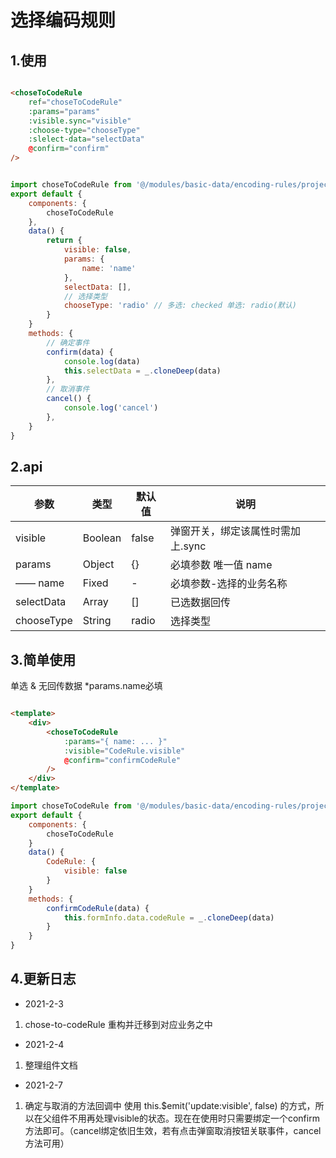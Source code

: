# 选择编码规则

## 1.使用
```html

<choseToCodeRule
    ref="choseToCodeRule"
    :params="params"
    :visible.sync="visible"
    :choose-type="chooseType"
    :slelect-data="selectData"
    @confirm="confirm"
/>

```
```javascript

import choseToCodeRule from '@/modules/basic-data/encoding-rules/project-custom/chose-to-codeRule'
export default {
    components: {
        choseToCodeRule
    },
    data() {
        return {
            visible: false,
            params: {
                name: 'name'
            },
            selectData: [],
            // 选择类型
            chooseType: 'radio' // 多选: checked 单选: radio(默认)
        }
    }
    methods: {
        // 确定事件
        confirm(data) {
            console.log(data)
            this.selectData = _.cloneDeep(data)
        },
        // 取消事件
        cancel() {
            console.log('cancel')
        },
    }
}

```

## 2.api
|参数|类型|默认值|说明|
| - | - | - | - |
| visible            | Boolean    | false       | 弹窗开关，绑定该属性时需加上.sync |
| params             | Object     | {}          | 必填参数 唯一值 name |
| —— name            | Fixed      | -           | 必填参数-选择的业务名称 |
| selectData        | Array      | []          | 已选数据回传 |
| chooseType         | String     | radio       | 选择类型 |

## 3.简单使用
单选 & 无回传数据   *params.name必填
```html

<template>
    <div>
        <choseToCodeRule
            :params="{ name: ... }"
            :visible="CodeRule.visible"
            @confirm="confirmCodeRule"
        />
    </div>
</template>

```
```javascript
import choseToCodeRule from '@/modules/basic-data/encoding-rules/project-custom/chose-to-codeRule'
export default {
    components: {
        choseToCodeRule
    }
    data() {
        CodeRule: {
            visible: false
        }
    }
    methods: {
        confirmCodeRule(data) {
            this.formInfo.data.codeRule = _.cloneDeep(data)
        }
    }
}
```
## 4.更新日志
- 2021-2-3<br>
1. chose-to-codeRule 重构并迁移到对应业务之中
- 2021-2-4<br>
1. 整理组件文档
- 2021-2-7<br>
1. 确定与取消的方法回调中 使用 this.$emit('update:visible', false) 的方式，所以在父组件不用再处理visible的状态。现在在使用时只需要绑定一个confirm方法即可。（cancel绑定依旧生效，若有点击弹窗取消按钮关联事件，cancel方法可用）